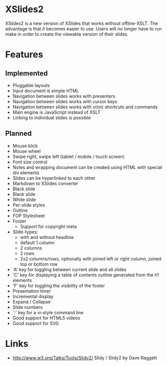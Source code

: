 # XSlides2

XSlides2 is a new version of XSlides that works without offline-XSLT.
The advantage is that it becomes easier to use.
Users will no longer have to run make in order to create the viewable version of their slides.

# Features

## Implemented
- Pluggable layouts
- Input document is simple HTML
- Navigation between slides works with presenters
- Navigation between slides works with cursor keys
- Navigation between slides works with vi(m) shortcuts and commands
- Main engine is JavaScript instead of XSLT
- Linking to individual slides is possible

## Planned
- Mouse klick
- Mouse wheel
- Swipe right, swipe left (tablet / mobile / touch screen)
- Font size control
- Notes and wrapping document can be created using HTML with special div elements
- Slides can be hyperlinked to each other
- Markdown to XSlides converter
- Black slide
- Blank slide
- White slide
- Per-slide styles
- Outline
- FOP Stylesheet
- Footer
  - Support for copyright meta
- Slide-types:
  - with and without headline
  - default 1 column
  - 2 columns
  - 2 rows
  - 2x2 columns/rows, optionally with joined left or right column, joined top or bottom row
- 'A' key for toggling between current slide and all slides
- 'C' key for displaying a table of contents outline generated from the h1 elements
- 'F' key for toggling the visibility of the footer
- Presentation timer
- Incremental display
- Expand / Collapse
- Slide numbers
- ':' key for a vi-style command line
- Good support for HTML5 videos
- Good support for SVG

# Links
- http://www.w3.org/Talks/Tools/Slidy2/ Slidy / Slidy2 by Dave Raggett
